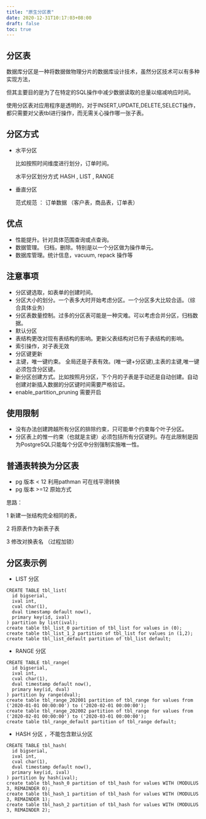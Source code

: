```yaml
---
title: "原生分区表"
date: 2020-12-31T10:17:03+08:00
draft: false
toc: true
---
```


## 分区表

数据库分区是一种将数据做物理分片的数据库设计技术，虽然分区技术可以有多种实现方法，

但其主要目的是为了在特定的SQL操作中减少数据读取的总量以缩减响应时间。

使用分区表对应用程序是透明的，对于INSERT,UPDATE,DELETE,SELECT操作，都只需要对父表tbl进行操作，而无需关心操作哪一张子表。

## 分区方式

- 水平分区  

  比如按照时间维度进行划分，订单时间。  
  
  水平分区划分方式 HASH , LIST , RANGE   

- 垂直分区

  范式规范 ： 订单数据 （客户表，商品表，订单表）

## 优点

- 性能提升。针对具体范围查询或点查询。
- 数据管理。 归档，删除。特别是以一个分区做为操作单元。
- 数据库管理。统计信息，vacuum, repack 操作等

## 注意事项

- 分区键选取，如表单的创建时间。
- 分区大小的划分。一个表多大时开始考虑分区。一个分区多大比较合适。（综合具体业务）
- 分区表数量控制。过多的分区表可能是一种灾难。可以考虑合并分区，归档数据。
- 默认分区
- 表结构更改对现有表结构的影响。更新父表结构对已有子表结构的影响。
- 索引操作，对子表无效
- 分区键更新
- 主键，唯一键约束。 全局还是子表有效。(唯一键+分区键),主表的主键,唯一键必须包含分区键。
- 新分区创建方式。比如按照月分区，下个月的子表是手动还是自动创建。自动创建对新插入数据的分区键时间需要严格验证。
- enable_partition_pruning 需要开启

## 使用限制

- 没有办法创建跨越所有分区的排除约束，只可能单个约束每个叶子分区。
- 分区表上的惟一约束（也就是主键）必须包括所有分区键列。存在此限制是因为PostgreSQL只能每个分区中分别强制实施唯一性。 


## 普通表转换为分区表

- pg 版本 < 12 利用pathman 可在线平滑转换
- pg 版本 >=12 原始方式 

思路：

 1 新建一张结构完全相同的表，
 
 2 将原表作为新表子表 

 3 修改对换表名 （过程加锁）


## 分区表示例 

- LIST 分区
```
CREATE TABLE tbl_list(
  id bigserial,
  ival int,
  cval char(1),
  dval timestamp default now(),
  primary key(id, ival)
) partition by list(ival);
create table tbl_list_0 partition of tbl_list for values in (0);
create table tbl_list_1_2 partition of tbl_list for values in (1,2);
create table tbl_list_default partition of tbl_list default;

```

- RANGE 分区
```
CREATE TABLE tbl_range(
  id bigserial,
  ival int,
  cval char(1),
  dval timestamp default now(),
  primary key(id, dval)
) partition by range(dval);
create table tbl_range_202001 partition of tbl_range for values from ('2020-01-01 00:00:00') to ('2020-02-01 00:00:00');
create table tbl_range_202002 partition of tbl_range for values from ('2020-02-01 00:00:00') to ('2020-03-01 00:00:00');
create table tbl_range_default partition of tbl_range default;

```

- HASH 分区  ，不能包含默认分区
```
CREATE TABLE tbl_hash(
  id bigserial,
  ival int,
  cval char(1),
  dval timestamp default now(),
  primary key(id, ival)
) partition by hash(ival);
create table tbl_hash_0 partition of tbl_hash for values WITH (MODULUS 3, REMAINDER 0);
create table tbl_hash_1 partition of tbl_hash for values WITH (MODULUS 3, REMAINDER 1);
create table tbl_hash_2 partition of tbl_hash for values WITH (MODULUS 3, REMAINDER 2);
```

